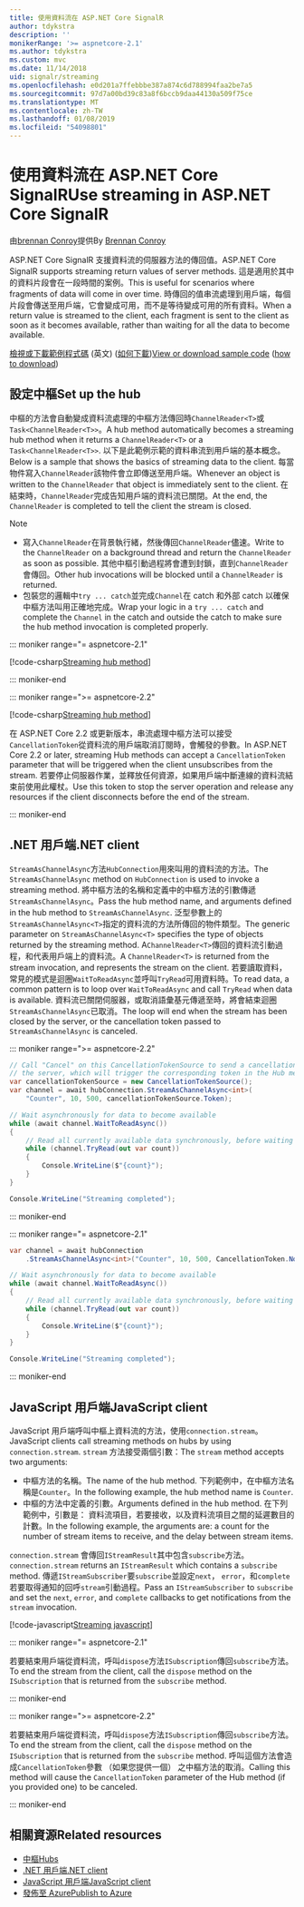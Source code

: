 ```yaml
---
title: 使用資料流在 ASP.NET Core SignalR
author: tdykstra
description: ''
monikerRange: '>= aspnetcore-2.1'
ms.author: tdykstra
ms.custom: mvc
ms.date: 11/14/2018
uid: signalr/streaming
ms.openlocfilehash: e0d201a7ffebbbe387a874c6d788994faa2be7a5
ms.sourcegitcommit: 97d7a00bd39c83a8f6bccb9daa44130a509f75ce
ms.translationtype: MT
ms.contentlocale: zh-TW
ms.lasthandoff: 01/08/2019
ms.locfileid: "54098801"
---
```

# <a name="use-streaming-in-aspnet-core-signalr"></a><span data-ttu-id="9c0fc-102">使用資料流在 ASP.NET Core SignalR</span><span class="sxs-lookup"><span data-stu-id="9c0fc-102">Use streaming in ASP.NET Core SignalR</span></span>

<span data-ttu-id="9c0fc-103">由[brennan Conroy](https://github.com/BrennanConroy)提供</span><span class="sxs-lookup"><span data-stu-id="9c0fc-103">By [Brennan Conroy](https://github.com/BrennanConroy)</span></span>

<span data-ttu-id="9c0fc-104">ASP.NET Core SignalR 支援資料流的伺服器方法的傳回值。</span><span class="sxs-lookup"><span data-stu-id="9c0fc-104">ASP.NET Core SignalR supports streaming return values of server methods.</span></span> <span data-ttu-id="9c0fc-105">這是適用於其中的資料片段會在一段時間的案例。</span><span class="sxs-lookup"><span data-stu-id="9c0fc-105">This is useful for scenarios where fragments of data will come in over time.</span></span> <span data-ttu-id="9c0fc-106">時傳回的值串流處理到用戶端，每個片段會傳送至用戶端，它會變成可用，而不是等待變成可用的所有資料。</span><span class="sxs-lookup"><span data-stu-id="9c0fc-106">When a return value is streamed to the client, each fragment is sent to the client as soon as it becomes available, rather than waiting for all the data to become available.</span></span>

<span data-ttu-id="9c0fc-107">[檢視或下載範例程式碼](https://github.com/aspnet/Docs/tree/live/aspnetcore/signalr/streaming/sample) \(英文\) ([如何下載](xref:index#how-to-download-a-sample))</span><span class="sxs-lookup"><span data-stu-id="9c0fc-107">[View or download sample code](https://github.com/aspnet/Docs/tree/live/aspnetcore/signalr/streaming/sample) ([how to download](xref:index#how-to-download-a-sample))</span></span>

## <a name="set-up-the-hub"></a><span data-ttu-id="9c0fc-108">設定中樞</span><span class="sxs-lookup"><span data-stu-id="9c0fc-108">Set up the hub</span></span>

<span data-ttu-id="9c0fc-109">中樞的方法會自動變成資料流處理的中樞方法傳回時`ChannelReader<T>`或`Task<ChannelReader<T>>`。</span><span class="sxs-lookup"><span data-stu-id="9c0fc-109">A hub method automatically becomes a streaming hub method when it returns a `ChannelReader<T>` or a `Task<ChannelReader<T>>`.</span></span> <span data-ttu-id="9c0fc-110">以下是此範例示範的資料串流到用戶端的基本概念。</span><span class="sxs-lookup"><span data-stu-id="9c0fc-110">Below is a sample that shows the basics of streaming data to the client.</span></span> <span data-ttu-id="9c0fc-111">每當物件寫入`ChannelReader`該物件會立即傳送至用戶端。</span><span class="sxs-lookup"><span data-stu-id="9c0fc-111">Whenever an object is written to the `ChannelReader` that object is immediately sent to the client.</span></span> <span data-ttu-id="9c0fc-112">在結束時，`ChannelReader`完成告知用戶端的資料流已關閉。</span><span class="sxs-lookup"><span data-stu-id="9c0fc-112">At the end, the `ChannelReader` is completed to tell the client the stream is closed.</span></span>

> [!NOTE]
> * <span data-ttu-id="9c0fc-113">寫入`ChannelReader`在背景執行緒，然後傳回`ChannelReader`儘速。</span><span class="sxs-lookup"><span data-stu-id="9c0fc-113">Write to the `ChannelReader` on a background thread and return the `ChannelReader` as soon as possible.</span></span> <span data-ttu-id="9c0fc-114">其他中樞引動過程將會遭到封鎖，直到`ChannelReader`會傳回。</span><span class="sxs-lookup"><span data-stu-id="9c0fc-114">Other hub invocations will be blocked until a `ChannelReader` is returned.</span></span>
> * <span data-ttu-id="9c0fc-115">包裝您的邏輯中`try ... catch`並完成`Channel`在 catch 和外部 catch 以確保中樞方法叫用正確地完成。</span><span class="sxs-lookup"><span data-stu-id="9c0fc-115">Wrap your logic in a `try ... catch` and complete the `Channel` in the catch and outside the catch to make sure the hub method invocation is completed properly.</span></span>

::: moniker range="= aspnetcore-2.1"

[!code-csharp[Streaming hub method](streaming/sample/Hubs/StreamHub.aspnetcore21.cs?name=snippet1)]

::: moniker-end

::: moniker range=">= aspnetcore-2.2"

[!code-csharp[Streaming hub method](streaming/sample/Hubs/StreamHub.cs?name=snippet1)]

<span data-ttu-id="9c0fc-116">在 ASP.NET Core 2.2 或更新版本，串流處理中樞方法可以接受`CancellationToken`從資料流的用戶端取消訂閱時，會觸發的參數。</span><span class="sxs-lookup"><span data-stu-id="9c0fc-116">In ASP.NET Core 2.2 or later, streaming Hub methods can accept a `CancellationToken` parameter that will be triggered when the client unsubscribes from the stream.</span></span> <span data-ttu-id="9c0fc-117">若要停止伺服器作業，並釋放任何資源，如果用戶端中斷連線的資料流結束前使用此權杖。</span><span class="sxs-lookup"><span data-stu-id="9c0fc-117">Use this token to stop the server operation and release any resources if the client disconnects before the end of the stream.</span></span>

::: moniker-end

## <a name="net-client"></a><span data-ttu-id="9c0fc-118">.NET 用戶端</span><span class="sxs-lookup"><span data-stu-id="9c0fc-118">.NET client</span></span>

<span data-ttu-id="9c0fc-119">`StreamAsChannelAsync`方法`HubConnection`用來叫用的資料流的方法。</span><span class="sxs-lookup"><span data-stu-id="9c0fc-119">The `StreamAsChannelAsync` method on `HubConnection` is used to invoke a streaming method.</span></span> <span data-ttu-id="9c0fc-120">將中樞方法的名稱和定義中的中樞方法的引數傳遞`StreamAsChannelAsync`。</span><span class="sxs-lookup"><span data-stu-id="9c0fc-120">Pass the hub method name, and arguments defined in the hub method to `StreamAsChannelAsync`.</span></span> <span data-ttu-id="9c0fc-121">泛型參數上的`StreamAsChannelAsync<T>`指定的資料流的方法所傳回的物件類型。</span><span class="sxs-lookup"><span data-stu-id="9c0fc-121">The generic parameter on `StreamAsChannelAsync<T>` specifies the type of objects returned by the streaming method.</span></span> <span data-ttu-id="9c0fc-122">A`ChannelReader<T>`傳回的資料流引動過程，和代表用戶端上的資料流。</span><span class="sxs-lookup"><span data-stu-id="9c0fc-122">A `ChannelReader<T>` is returned from the stream invocation, and represents the stream on the client.</span></span> <span data-ttu-id="9c0fc-123">若要讀取資料，常見的模式是迴圈`WaitToReadAsync`並呼叫`TryRead`可用資料時。</span><span class="sxs-lookup"><span data-stu-id="9c0fc-123">To read data, a common pattern is to loop over `WaitToReadAsync` and call `TryRead` when data is available.</span></span> <span data-ttu-id="9c0fc-124">資料流已關閉伺服器，或取消語彙基元傳遞至時，將會結束迴圈`StreamAsChannelAsync`已取消。</span><span class="sxs-lookup"><span data-stu-id="9c0fc-124">The loop will end when the stream has been closed by the server, or the cancellation token passed to `StreamAsChannelAsync` is canceled.</span></span>

::: moniker range=">= aspnetcore-2.2"

```csharp
// Call "Cancel" on this CancellationTokenSource to send a cancellation message to 
// the server, which will trigger the corresponding token in the Hub method.
var cancellationTokenSource = new CancellationTokenSource();
var channel = await hubConnection.StreamAsChannelAsync<int>(
    "Counter", 10, 500, cancellationTokenSource.Token);

// Wait asynchronously for data to become available
while (await channel.WaitToReadAsync())
{
    // Read all currently available data synchronously, before waiting for more data
    while (channel.TryRead(out var count))
    {
        Console.WriteLine($"{count}");
    }
}

Console.WriteLine("Streaming completed");
```

::: moniker-end

::: moniker range="= aspnetcore-2.1"

```csharp
var channel = await hubConnection
    .StreamAsChannelAsync<int>("Counter", 10, 500, CancellationToken.None);

// Wait asynchronously for data to become available
while (await channel.WaitToReadAsync())
{
    // Read all currently available data synchronously, before waiting for more data
    while (channel.TryRead(out var count))
    {
        Console.WriteLine($"{count}");
    }
}

Console.WriteLine("Streaming completed");
```

::: moniker-end

## <a name="javascript-client"></a><span data-ttu-id="9c0fc-125">JavaScript 用戶端</span><span class="sxs-lookup"><span data-stu-id="9c0fc-125">JavaScript client</span></span>

<span data-ttu-id="9c0fc-126">JavaScript 用戶端呼叫中樞上資料流的方法，使用`connection.stream`。</span><span class="sxs-lookup"><span data-stu-id="9c0fc-126">JavaScript clients call streaming methods on hubs by using `connection.stream`.</span></span> <span data-ttu-id="9c0fc-127">`stream` 方法接受兩個引數：</span><span class="sxs-lookup"><span data-stu-id="9c0fc-127">The `stream` method accepts two arguments:</span></span>

* <span data-ttu-id="9c0fc-128">中樞方法的名稱。</span><span class="sxs-lookup"><span data-stu-id="9c0fc-128">The name of the hub method.</span></span> <span data-ttu-id="9c0fc-129">下列範例中，在中樞方法名稱是`Counter`。</span><span class="sxs-lookup"><span data-stu-id="9c0fc-129">In the following example, the hub method name is `Counter`.</span></span>
* <span data-ttu-id="9c0fc-130">中樞的方法中定義的引數。</span><span class="sxs-lookup"><span data-stu-id="9c0fc-130">Arguments defined in the hub method.</span></span> <span data-ttu-id="9c0fc-131">在下列範例中，引數是： 資料流項目，若要接收，以及資料流項目之間的延遲數目的計數。</span><span class="sxs-lookup"><span data-stu-id="9c0fc-131">In the following example, the arguments are: a count for the number of stream items to receive, and the delay between stream items.</span></span>

<span data-ttu-id="9c0fc-132">`connection.stream` 會傳回`IStreamResult`其中包含`subscribe`方法。</span><span class="sxs-lookup"><span data-stu-id="9c0fc-132">`connection.stream` returns an `IStreamResult` which contains a `subscribe` method.</span></span> <span data-ttu-id="9c0fc-133">傳遞`IStreamSubscriber`要`subscribe`並設定`next`， `error`，和`complete`若要取得通知的回呼`stream`引動過程。</span><span class="sxs-lookup"><span data-stu-id="9c0fc-133">Pass an `IStreamSubscriber` to `subscribe` and set the `next`, `error`, and `complete` callbacks to get notifications from the `stream` invocation.</span></span>

[!code-javascript[Streaming javascript](streaming/sample/wwwroot/js/stream.js?range=19-36)]

::: moniker range="= aspnetcore-2.1"

<span data-ttu-id="9c0fc-134">若要結束用戶端從資料流，呼叫`dispose`方法`ISubscription`傳回`subscribe`方法。</span><span class="sxs-lookup"><span data-stu-id="9c0fc-134">To end the stream from the client, call the `dispose` method on the `ISubscription` that is returned from the `subscribe` method.</span></span>

::: moniker-end

::: moniker range=">= aspnetcore-2.2"

<span data-ttu-id="9c0fc-135">若要結束用戶端從資料流，呼叫`dispose`方法`ISubscription`傳回`subscribe`方法。</span><span class="sxs-lookup"><span data-stu-id="9c0fc-135">To end the stream from the client, call the `dispose` method on the `ISubscription` that is returned from the `subscribe` method.</span></span> <span data-ttu-id="9c0fc-136">呼叫這個方法會造成`CancellationToken`參數 （如果您提供一個） 之中樞方法的取消。</span><span class="sxs-lookup"><span data-stu-id="9c0fc-136">Calling this method will cause the `CancellationToken` parameter of the Hub method (if you provided one) to be canceled.</span></span>

::: moniker-end

## <a name="related-resources"></a><span data-ttu-id="9c0fc-137">相關資源</span><span class="sxs-lookup"><span data-stu-id="9c0fc-137">Related resources</span></span>

* [<span data-ttu-id="9c0fc-138">中樞</span><span class="sxs-lookup"><span data-stu-id="9c0fc-138">Hubs</span></span>](xref:signalr/hubs)
* [<span data-ttu-id="9c0fc-139">.NET 用戶端</span><span class="sxs-lookup"><span data-stu-id="9c0fc-139">.NET client</span></span>](xref:signalr/dotnet-client)
* [<span data-ttu-id="9c0fc-140">JavaScript 用戶端</span><span class="sxs-lookup"><span data-stu-id="9c0fc-140">JavaScript client</span></span>](xref:signalr/javascript-client)
* [<span data-ttu-id="9c0fc-141">發佈至 Azure</span><span class="sxs-lookup"><span data-stu-id="9c0fc-141">Publish to Azure</span></span>](xref:signalr/publish-to-azure-web-app)
